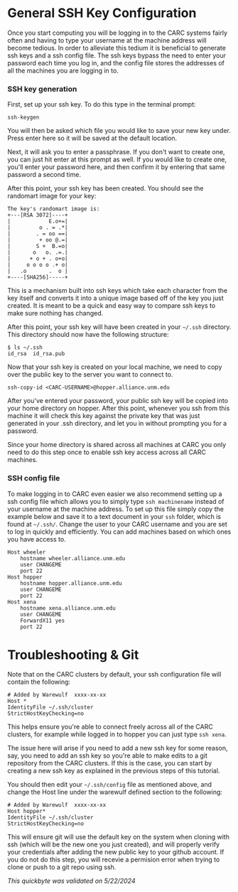 
# General SSH Key Configuration

Once you start computing you will be logging in to the CARC systems fairly often and having to type your username at the machine address will become tedious. In order to alleviate this tedium it is beneficial to generate ssh keys and a ssh config file. The ssh keys bypass the need to enter your password each time you log in, and the config file stores the addresses of all the machines you are logging in to. 

### SSH key generation
First, set up your ssh key. To do this type in the terminal prompt:


    ssh-keygen

You will then be asked which file you would like to save your new key under. Press enter here so it will be saved at the default location.

Next, it will ask you to enter a passphrase. If you don't want to create one, you can just hit enter at this prompt as well. If you would like to create one, you'll enter your password here, and then confirm it by entering that same password a second time. 

After this point, your ssh key has been created. You should see the randomart image for your key:

    The key's randomart image is:
    +---[RSA 3072]----+
    |            E.o+=|
    |         o . = .*|
    |        . = oo ==|
    |         + oo @.=|
    |        S +  B.=o|
    |       o   o. .=.|
    |      + o + . o+o|
    |     o o o o .+ o|
    |   .o       .  o |
    +----[SHA256]-----+

This is a mechanism built into ssh keys which take each character from the key itself and converts it into a unique image based off of the key you just created. It is meant to be a quick and easy way to compare ssh keys to make sure nothing has changed. 

After this point, your ssh key will have been created in your `~/.ssh` directory. This directory should now have the following structure:

    $ ls ~/.ssh
    id_rsa  id_rsa.pub

Now that your ssh key is created on your local machine, we need to copy over the public key to the server you want to connect to. 

    ssh-copy-id <CARC-USERNAME>@hopper.alliance.unm.edu

After you've entered your password, your public ssh key will be copied into your home directory on hopper. After this point, whenever you ssh from this machine it will check this key against the private key that was just generated in your .ssh directory, and let you in without prompting you for a password.

Since your home directory is shared across all machines at CARC you only need to do this step once to enable ssh key access across all CARC machines. 

### SSH config file
To make logging in to CARC even easier we also recommend setting up a ssh config file which allows you to simply type `ssh machinename` instead of your username at the machine address. To set up this file simply copy the example below and save it to a text document in your `ssh` folder, which is found at `~/.ssh/`. Change the user to your CARC username and you are set to log in quickly and efficiently. You can add machines based on which ones you have access to. 


    Host wheeler
        hostname wheeler.alliance.unm.edu
        user CHANGEME
        port 22
    Host hopper
        hostname hopper.alliance.unm.edu
        user CHANGEME
        port 22
    Host xena
        hostname xena.alliance.unm.edu
        user CHANGEME
        ForwardX11 yes
        port 22


# Troubleshooting & Git

Note that on the CARC clusters by default, your ssh configuration file will contain the following:

    # Added by Warewulf  xxxx-xx-xx
    Host *
    IdentityFile ~/.ssh/cluster
    StrictHostKeyChecking=no

This helps ensure you're able to connect freely across all of the CARC clusters, for example while logged in to hopper you can just type `ssh xena`.

The issue here will arise if you need to add a new ssh key for some reason, say, you need to add an ssh key so you're able to make edits to a git repository from the CARC clusters. If this is the case, you can start by creating a new ssh key as explained in the previous steps of this tutorial. 

You should then edit your `~/.ssh/config` file as mentioned above, and change the Host line under the warewulf defined section to the following:

    # Added by Warewulf  xxxx-xx-xx
    Host hopper*
    IdentityFile ~/.ssh/cluster
    StrictHostKeyChecking=no

This will ensure git will use the default key on the system when cloning with ssh (which will be the new one you just created), and will properly verify your credentials after adding the new public key to your github account. If you do not do this step, you will recevie a permision error when trying to clone or push to a git repo using ssh.

*This quickbyte was validated on 5/22/2024*